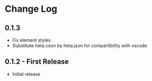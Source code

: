 # Change Log

## 0.1.3

- Fix element styles
- Substitute heta.cson by heta.json for compartibility with vscode

## 0.1.2 - First Release

- Initial release
